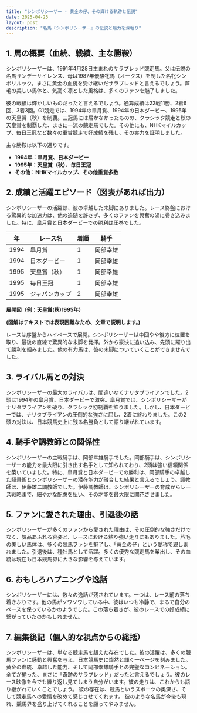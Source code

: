 ```yaml
---
title: "シンボリシーザー - 黄金の仔、その輝ける軌跡と伝説"
date: 2025-04-25
layout: post
description: "名馬『シンボリシーザー』の伝説と魅力を深堀り"
---
```


## 1. 馬の概要（血統、戦績、主な勝鞍）

シンボリシーザーは、1991年4月28日生まれのサラブレッド競走馬。父は伝説の名馬サンデーサイレンス、母は1987年優駿牝馬（オークス）を制した名牝シンボリルック。まさに黄金の血統を受け継いだサラブレッドと言えるでしょう。芦毛の美しい馬体と、気高く凛とした風格は、多くのファンを魅了しました。

彼の戦績は輝かしいものだったと言えるでしょう。通算成績は22戦11勝、2着6回、3着3回。G1競走では、1994年の皐月賞、1994年の日本ダービー、1995年の天皇賞（秋）を制覇。三冠馬には届かなかったものの、クラシック競走と秋の天皇賞を制覇した、まさに一流の競走馬でした。その他にも、NHKマイルカップ、毎日王冠など数々の重賞競走で好成績を残し、その実力を証明しました。

主な勝鞍は以下の通りです。

* **1994年：皐月賞、日本ダービー**
* **1995年：天皇賞（秋）、毎日王冠**
* **その他：NHKマイルカップ、その他重賞多数**


## 2. 成績と活躍エピソード（図表があれば出力）

シンボリシーザーの活躍は、彼の卓越した末脚にありました。レース終盤における驚異的な加速力は、他の追随を許さず、多くのファンを興奮の渦に巻き込みました。特に、皐月賞と日本ダービーでの勝利は圧巻でした。

| 年 | レース名          | 着順 | 騎手       |
|---|-----------------|-----|-------------|
| 1994 | 皐月賞            | 1   |  岡部幸雄     |
| 1994 | 日本ダービー        | 1   |  岡部幸雄     |
| 1995 | 天皇賞（秋）      | 1   |  岡部幸雄     |
| 1995 | 毎日王冠          | 1   |  岡部幸雄     |
| 1995 | ジャパンカップ       | 2   |  岡部幸雄     |


**展開図（例：天皇賞(秋)1995年）**

**(図解はテキストでは表現困難なため、文章で説明します。)**

レースは序盤からハイペースで展開。シンボリシーザーは中団やや後方に位置を取り、最後の直線で驚異的な末脚を発揮。外から豪快に追い込み、先頭に躍り出て勝利を掴みました。他の有力馬は、彼の末脚についていくことができませんでした。


## 3. ライバル馬との対決

シンボリシーザーの最大のライバルは、間違いなくナリタブライアンでした。2頭は1994年の皐月賞、日本ダービーで激突。皐月賞では、シンボリシーザーがナリタブライアンを破り、クラシック初制覇を飾りました。しかし、日本ダービーでは、ナリタブライアンの圧倒的な強さに屈し、2着に終わりました。この2頭の対決は、日本競馬史上に残る名勝負として語り継がれています。


## 4. 騎手や調教師との関係性

シンボリシーザーの主戦騎手は、岡部幸雄騎手でした。岡部騎手は、シンボリシーザーの能力を最大限に引き出す名手として知られており、2頭は強い信頼関係を築いていました。特に、皐月賞と日本ダービーでの勝利は、岡部騎手の卓越した騎乗術とシンボリシーザーの潜在能力が融合した結果と言えるでしょう。調教師は、伊藤雄二調教師でした。伊藤調教師は、シンボリシーザーの育成からレース戦略まで、細やかな配慮を払い、その才能を最大限に開花させました。


## 5. ファンに愛された理由、引退後の話

シンボリシーザーが多くのファンから愛された理由は、その圧倒的な強さだけでなく、気品あふれる容姿と、レースにおける粘り強い走りにもありました。芦毛の美しい馬体は、多くの競馬ファンを魅了し、「黄金の仔」という愛称で親しまれました。引退後は、種牡馬として活躍。多くの優秀な競走馬を輩出し、その血統は現在も日本競馬界に大きな影響を与えています。


## 6. おもしろハプニングや逸話

シンボリシーザーには、数々の逸話が残されています。一つは、レース前の落ち着きぶりです。他の馬がソワソワしている中、彼はいつも冷静で、まるで自分のペースを保っているかのようでした。この落ち着きが、彼のレースでの好成績に繋がっていたのかもしれません。


## 7. 編集後記（個人的な視点からの総括）

シンボリシーザーは、単なる競走馬を超えた存在でした。彼の活躍は、多くの競馬ファンに感動と興奮を与え、日本競馬史に燦然と輝く一ページを刻みました。黄金の血統、卓越した能力、そして岡部幸雄騎手との完璧なコンビネーション。全てが揃った、まさに「奇跡のサラブレッド」だったと言えるでしょう。彼のレース映像を今でも繰り返し見てしまう自分がいます。彼の走りは、これからも語り継がれていくことでしょう。  彼の存在は、競馬というスポーツの奥深さ、そして競走馬への愛情を改めて感じさせてくれます。  彼のような名馬が今後も現れ、競馬界を盛り上げてくれることを願ってやみません。
